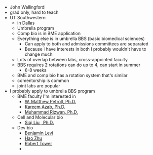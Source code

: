 - John Wallingford
- grad only, hard to teach
- UT Southwestern
	- in Dallas
	- Umbrella program
	- Comp bio is in BME application
	- Everything else is in umbrella BBS (basic biomedical sciences)
		- Can apply to both and admissions committees are separated
		- Because I have interests in both I probably wouldn't have to change much
	- Lots of overlap between labs, cross-appointed faculty
	- BBS requires 2 rotations can do up to 4, can start in summer
		- 6-8 weeks
	- BME and comp bio has a rotation system that's similar
	- comentorship is common
	- joint labs are popular
- I probably apply to umbrella BBS program
	- BME faculty I'm interested in
		- [W. Matthew Petroll, Ph.D.](https://profiles.utsouthwestern.edu/profile/15671/?_ga=2.37906400.2141188467.1670444942-2030558487.1669062189)
		- [Kareem Azab, Ph.D.](https://profiles.utsouthwestern.edu/profile/212311/abd-el-kareem-azab.html)
		- [Muhammad Rizwan, Ph.D.](https://profiles.utsouthwestern.edu/profile/230758/muhammad-rizwan.html?_ga=2.34651553.1431091962.1666626000-912785567.1663946212)
	- Cell and Molecular bio
		- [Siqi Liu , Ph.D.](https://profiles.utsouthwestern.edu/profile/81814/siqi-liu.html)
	- Dev bio
		- [Benjamin Levi](https://profiles.utsouthwestern.edu/profile/198600/benjamin-levi.html)
		- [Hao Zhu](https://profiles.utsouthwestern.edu/profile/134601/hao-zhu.html)
		- [Robert Tower](https://profiles.utsouthwestern.edu/profile/206568/robert-tower.html)
		-